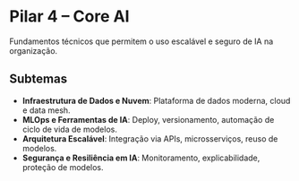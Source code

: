 # Pilar 4 – Core AI

Fundamentos técnicos que permitem o uso escalável e seguro de IA na organização.

## Subtemas

- **Infraestrutura de Dados e Nuvem**: Plataforma de dados moderna, cloud e data mesh.
- **MLOps e Ferramentas de IA**: Deploy, versionamento, automação de ciclo de vida de modelos.
- **Arquitetura Escalável**: Integração via APIs, microsserviços, reuso de modelos.
- **Segurança e Resiliência em IA**: Monitoramento, explicabilidade, proteção de modelos.

